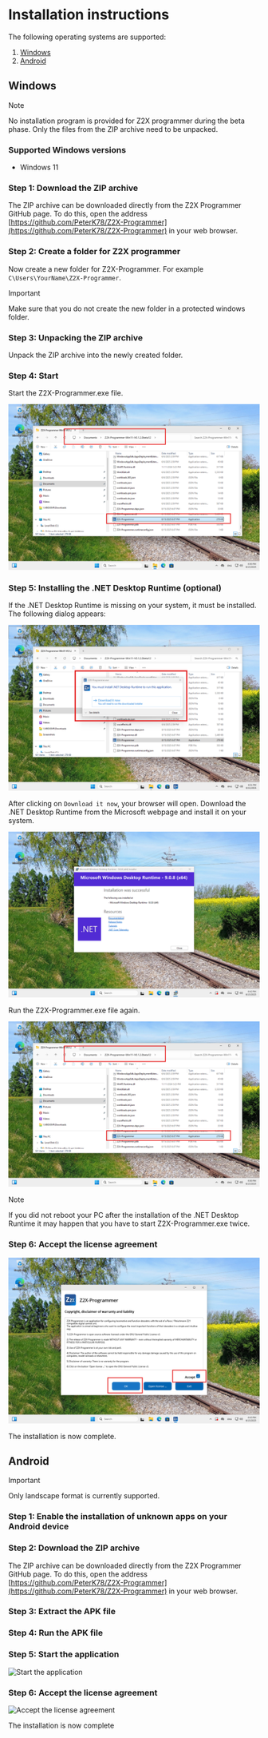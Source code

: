 # Installation instructions

The following operating systems are supported:

1. [Windows](#windows)
2. [Android](#android)

## Windows

>[!NOTE]
>No installation program is provided for Z2X programmer during the beta phase. Only the files from the ZIP archive need to be unpacked.

### Supported Windows versions
* Windows 11

### Step 1: Download the ZIP archive
The ZIP archive can be downloaded directly from the Z2X Programmer GitHub page.
To do this, open the address [https://github.com/PeterK78/Z2X-Programmer](https://github.com/PeterK78/Z2X-Programmer) in your web browser.

### Step 2: Create a folder for Z2X programmer
Now create a new folder for Z2X-Programmer. For example `C\Users\YourName\Z2X-Programmer`.

> [!IMPORTANT]
> Make sure that you do not create the new folder in a protected windows folder.

### Step 3: Unpacking the ZIP archive
Unpack the ZIP archive into the newly created folder.

### Step 4: Start
Start the Z2X-Programmer.exe file.

![Run the Z2X-Programmer.exe](https://github.com/PeterK78/Z2X-Programmer/blob/master/Docs/en/Assets/Z2X-Programmer-DoubleClickZ2XExe.png)

### Step 5: Installing the .NET Desktop Runtime (optional)
If the .NET Desktop Runtime is missing on your system, it must be installed. The following dialog appears:

![.NET Runtime installation](https://github.com/PeterK78/Z2X-Programmer/blob/master/Docs/en/Assets/Z2X-Programmer-InstallNetDesktopRunTime.png)

After clicking on `Download it now`, your browser will open. Download the .NET Desktop Runtime from the Microsoft webpage and install it on your system.

![.NET Runtime installation finished](https://github.com/PeterK78/Z2X-Programmer/blob/master/Docs/en/Assets/Z2X-Programmer-NetDesktopRunTime.png)

Run the Z2X-Programmer.exe file again.

![Run the Z2X-Programmer.exe](https://github.com/PeterK78/Z2X-Programmer/blob/master/Docs/en/Assets/Z2X-Programmer-DoubleClickZ2XExe.png)

>[!NOTE]
> If you did not reboot your PC after the installation of the .NET Desktop Runtime it may happen that you have to start Z2X-Programmer.exe twice.

### Step 6: Accept the license agreement

![Accept the license agreemen](https://github.com/PeterK78/Z2X-Programmer/blob/master/Docs/en/Assets/Z2X-Programmer-LicenseAgreement.png)

The installation is now complete.

## Android

> [!IMPORTANT]
> Only landscape format is currently supported.

### Step 1: Enable the installation of unknown apps on your Android device

### Step 2: Download the ZIP archive
The ZIP archive can be downloaded directly from the Z2X Programmer GitHub page.
To do this, open the address [https://github.com/PeterK78/Z2X-Programmer](https://github.com/PeterK78/Z2X-Programmer) in your web browser.

### Step 3: Extract the APK file

### Step 4: Run the APK file

### Step 5: Start the application
![Start the application](https://github.com/PeterK78/Z2X-Programmer/blob/master/Docs/en/Assets/Z2X-Programmer-AndroidIcon.png)

### Step 6: Accept the license agreement
![Accept the license agreement](https://github.com/PeterK78/Z2X-Programmer/blob/master/Docs/en/Assets/Z2X-Programmer-AndroidAcceptLicense.png)

The installation is now complete









